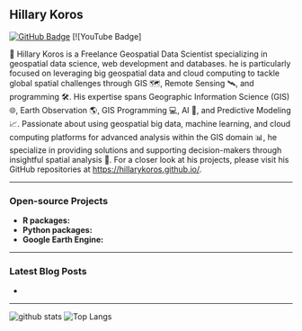 ## Hillary Koros

[![GitHub Badge](https://img.shields.io/github/followers/HillaryKoros?style=social)](https://github.com/HillaryKoros?tab=followers)
[![YouTube Badge]


🍃 Hillary Koros is a Freelance Geospatial Data Scientist specializing in geospatial data science, web development and databases. he is  particularly focused on leveraging big geospatial data and cloud computing to tackle global spatial challenges through GIS 🗺️, Remote Sensing 🛰️, and programming 🛠️. His expertise spans Geographic Information Science (GIS) 🌐, Earth Observation 🌎, GIS Programming 💻, AI 🤖, and Predictive Modeling 📈. Passionate about using geospatial big data, machine learning, and cloud computing platforms for advanced analysis within the GIS domain 📊, he specialize in providing solutions and supporting decision-makers through insightful spatial analysis 🌟. For a closer look at his projects, please visit his GitHub repositories at <https://hillarykoros.github.io/>.

---

### Open-source Projects

- **R packages:** 
- **Python packages:**
- **Google Earth Engine:** 
---

### Latest Blog Posts

<!-- HASHNODE:START -->
- 
<!-- HASHNODE:END -->

---

![github stats](https://github-readme-stats.vercel.app/api?username=HillaryKoros&show_icons=true)
![Top Langs](https://github-readme-stats.vercel.app/api/top-langs/?username=HillaryKoros&langs_count=3&hide=javascript,go,html,css,tex)





